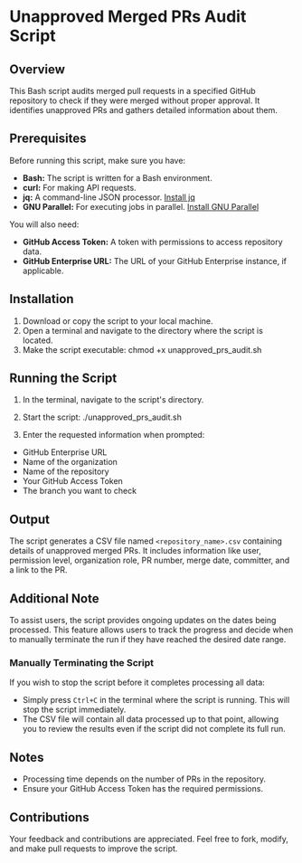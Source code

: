 # Unapproved Merged PRs Audit Script

## Overview
This Bash script audits merged pull requests in a specified GitHub repository to check if they were merged without proper approval. It identifies unapproved PRs and gathers detailed information about them.

## Prerequisites
Before running this script, make sure you have:
- **Bash:** The script is written for a Bash environment.
- **curl:** For making API requests.
- **jq:** A command-line JSON processor. [Install jq](https://stedolan.github.io/jq/download/)
- **GNU Parallel:** For executing jobs in parallel. [Install GNU Parallel](https://www.gnu.org/software/parallel/)

You will also need:
- **GitHub Access Token:** A token with permissions to access repository data.
- **GitHub Enterprise URL:** The URL of your GitHub Enterprise instance, if applicable.

## Installation
1. Download or copy the script to your local machine.
2. Open a terminal and navigate to the directory where the script is located.
3. Make the script executable: chmod +x unapproved_prs_audit.sh


## Running the Script
1. In the terminal, navigate to the script's directory.
2. Start the script: ./unapproved_prs_audit.sh

3. Enter the requested information when prompted:
- GitHub Enterprise URL
- Name of the organization
- Name of the repository
- Your GitHub Access Token
- The branch you want to check

## Output
The script generates a CSV file named `<repository_name>.csv` containing details of unapproved merged PRs. It includes information like user, permission level, organization role, PR number, merge date, committer, and a link to the PR.

## Additional Note
To assist users, the script provides ongoing updates on the dates being processed. This feature allows users to track the progress and decide when to manually terminate the run if they have reached the desired date range.

### Manually Terminating the Script
If you wish to stop the script before it completes processing all data:
- Simply press `Ctrl+C` in the terminal where the script is running. This will stop the script immediately.
- The CSV file will contain all data processed up to that point, allowing you to review the results even if the script did not complete its full run.

## Notes
- Processing time depends on the number of PRs in the repository.
- Ensure your GitHub Access Token has the required permissions.

## Contributions
Your feedback and contributions are appreciated. Feel free to fork, modify, and make pull requests to improve the script.


